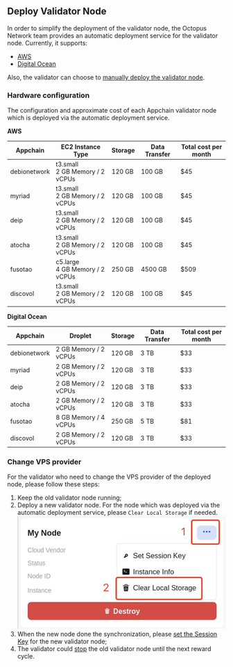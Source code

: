 ## Deploy Validator Node

In order to simplify the deployment of the validator node, the Octopus Network team provides an automatic deployment service for the validator node. Currently, it supports:

* [AWS](./validator-deploy-aws.md)
* [Digital Ocean](./validator-deploy-do.md)

Also, the validator can choose to [manually deploy the validator node](./validator-deploy-manually.md).

### Hardware configuration

The configuration and approximate cost of each Appchain validator node which is deployed via the automatic deployment service.

**AWS**

| Appchain | EC2 Instance Type  | Storage | Data Transfer | Total cost per month |
|------|------|------|------|------|
| debionetwork | t3.small<br/>2 GB Memory / 2 vCPUs | 120 GB | 100 GB | $45 |
| myriad | t3.small<br/>2 GB Memory / 2 vCPUs | 120 GB | 100 GB | $45 |
| deip | t3.small<br/>2 GB Memory / 2 vCPUs | 120 GB | 100 GB | $45 |
| atocha | t3.small<br/>2 GB Memory / 2 vCPUs | 120 GB | 100 GB | $45 |
| fusotao | c5.large<br/>4 GB Memory / 2 vCPUs | 250 GB | 4500 GB | $509 |
| discovol | t3.small<br/>2 GB Memory / 2 vCPUs | 120 GB | 100 GB | $45 |


**Digital Ocean**

| Appchain | Droplet  | Storage | Data Transfer | Total cost per month |
|------|------|------|------|------|
| debionetwork | 2 GB Memory / 2 vCPUs | 120 GB | 3 TB | $33 |
| myriad | 2 GB Memory / 2 vCPUs | 120 GB | 3 TB | $33 |
| deip | 2 GB Memory / 2 vCPUs | 120 GB | 3 TB | $33 |
| atocha | 2 GB Memory / 2 vCPUs | 120 GB | 3 TB | $33 |
| fusotao | 8 GB Memory / 4 vCPUs  | 250 GB | 5 TB | $81 |
| discovol | 2 GB Memory / 2 vCPUs | 120 GB | 3 TB | $33 |

### Change VPS provider

For the validator who need to change the VPS provider of the deployed node, please follow these steps:

1. Keep the old validator node running;
2. Deploy a new validator node. For the node which was deployed via the automatic deployment service, please `Clear Local Storage` if needed.
![validator clear local](../images/maintain/validator_clear_local.jpg)
3. When the new node done the synchronization, please [set the Session Key](./validator-register.md#set-session-key) for the new validator node;
4. The validator could [stop](./validator-register.md#stop-the-validator-node) the old validator node until the next reward cycle.